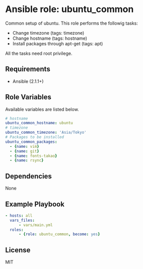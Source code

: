 Ansible role: ubuntu_common
=========

Common setup of ubuntu.
This role performs the followig tasks:

- Change timezone (tags: timezone)
- Change hostname (tags: hostname)
- Install packages through apt-get (tags: apt)

All the tasks need root privilege.


Requirements
------------

- Ansible (2.1.1+)


Role Variables
--------------

Available variables are listed below.

``` yaml
# hostname
ubuntu_common_hostname: ubuntu
# timezone
ubuntu_common_timezone: 'Asia/Tokyo'
# Packages to be installed
ubuntu_common_packages:
  - {name: vim}
  - {name: git}
  - {name: fonts-takao}
  - {name: rsync}
```


Dependencies
------------

None


Example Playbook
----------------

``` yaml
- hosts: all
  vars_files:
      - vars/main.yml
  roles:
      - {role: ubuntu_common, become: yes}
```


License
-------

MIT

